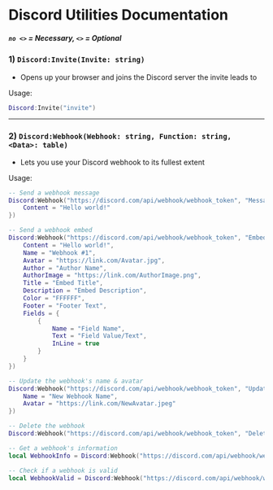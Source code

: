# Discord Utilities Documentation
##### `no <>` = Necessary, `<>` = Optional

### 1) `Discord:Invite(Invite: string)`
- Opens up your browser and joins the Discord server the invite leads to

Usage:
```lua
Discord:Invite("invite")
```

---

### 2) `Discord:Webhook(Webhook: string, Function: string, <Data>: table)`
- Lets you use your Discord webhook to its fullest extent

Usage:
```lua
-- Send a webhook message
Discord:Webhook("https://discord.com/api/webhook/webhook_token", "Message", {
    Content = "Hello world!"
})

-- Send a webhook embed
Discord:Webhook("https://discord.com/api/webhook/webhook_token", "Embed", {
    Content = "Hello world!",
    Name = "Webhook #1",
    Avatar = "https://link.com/Avatar.jpg",
    Author = "Author Name",
    AuthorImage = "https://link.com/AuthorImage.png",
    Title = "Embed Title",
    Description = "Embed Description",
    Color = "FFFFFF",
    Footer = "Footer Text",
    Fields = {
        {
            Name = "Field Name",
            Text = "Field Value/Text",
            InLine = true
        }
    }
})

-- Update the webhook's name & avatar
Discord:Webhook("https://discord.com/api/webhook/webhook_token", "Update", {
    Name = "New Webhook Name",
    Avatar = "https://link.com/NewAvatar.jpeg"
})

-- Delete the webhook
Discord:Webhook("https://discord.com/api/webhook/webhook_token", "Delete")

-- Get a webhook's information
local WebhookInfo = Discord:Webhook("https://discord.com/api/webhook/webhook_token", "Info")

-- Check if a webhook is valid
local WebhookValid = Discord:Webhook("https://discord.com/api/webhook/webhook_token", "Check")
```
